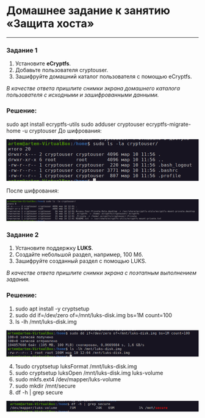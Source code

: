 # Домашнее задание к занятию  «Защита хоста»

------

### Задание 1

1. Установите **eCryptfs**.
2. Добавьте пользователя cryptouser.
3. Зашифруйте домашний каталог пользователя с помощью eCryptfs.


*В качестве ответа  пришлите снимки экрана домашнего каталога пользователя с исходными и зашифрованными данными.*  

### Решение:

sudo apt install ecryptfs-utils
sudo adduser cryptouser
ecryptfs-migrate-home -u cryptouser
До шифрования:

![until crypt](image.png)

После шифрования:

![after crypt](image-1.png)

### Задание 2

1. Установите поддержку **LUKS**.
2. Создайте небольшой раздел, например, 100 Мб.
3. Зашифруйте созданный раздел с помощью LUKS.

*В качестве ответа пришлите снимки экрана с поэтапным выполнением задания.*

### Решение:

1. sudo apt install -y cryptsetup
2. sudo dd if=/dev/zero of=/mnt/luks-disk.img bs=1M count=100
3. ls -lh /mnt/luks-disk.img

![disk](image-2.png)

4. 1sudo cryptsetup luksFormat /mnt/luks-disk.img
5. sudo cryptsetup luksOpen /mnt/luks-disk.img luks-volume
6. sudo mkfs.ext4 /dev/mapper/luks-volume
7. sudo mkdir /mnt/secure
8. df -h | grep secure

![end](image-3.png)